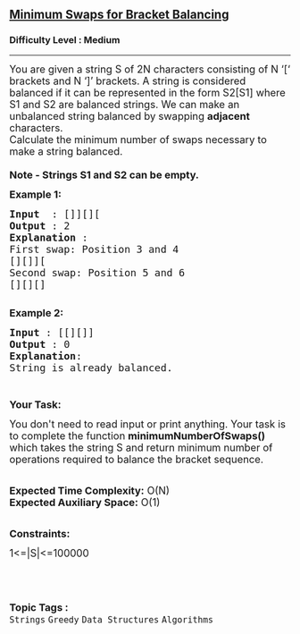 <h2><a href="https://www.geeksforgeeks.org/problems/minimum-swaps-for-bracket-balancing2704/1?page=17&difficulty=Medium&sortBy=submissions">Minimum Swaps for Bracket Balancing</a></h2><h3>Difficulty Level : Medium</h3><hr><div class="problems_problem_content__Xm_eO"><p><span style="font-size: 18px;">You are given a string S of 2N characters consisting of N ‘[‘ brackets and N ‘]’ brackets. A string is considered balanced if it can be represented in the form S2[S1] where S1 and S2 are balanced strings. We can make an unbalanced string balanced by swapping <strong>adjacent</strong> characters. <br>Calculate the minimum number of swaps necessary to make a string balanced.<br><br><strong>Note - Strings S1 and S2 can be empty.</strong></span></p>
<p><span style="font-size: 18px;"><strong>Example 1:</strong></span></p>
<pre><span style="font-size: 18px;"><strong>Input</strong>  : []][][
<strong>Output</strong> : 2
<strong>Explanation </strong>:
First swap: Position 3 and 4
[][]][
Second swap: Position 5 and 6
[][][]</span>

</pre>
<p><strong><span style="font-size: 18px;">Example 2:</span></strong></p>
<pre><span style="font-size: 18px;"><strong>Input</strong> : [[][]]
<strong>Output</strong> : 0 
<strong>Explanation</strong>:
String is already balanced.</span></pre>
<p>&nbsp;</p>
<p><strong><span style="font-size: 18px;">Your Task:</span></strong></p>
<p><span style="font-size: 18px;">You don't need to read input or print anything. Your task is to complete the function <strong>minimumNumberOfSwaps()</strong> which takes the string S and return minimum number of operations required to balance the bracket sequence.<br><br></span></p>
<p><span style="font-size: 18px;"><strong>Expected Time Complexity:</strong> O(N)<br><strong>Expected Auxiliary Space:</strong> O(1)<br><br></span></p>
<p><span style="font-size: 18px;"><strong>Constraints:</strong></span></p>
<p><span style="font-size: 18px;">1&lt;=|S|&lt;=100000</span></p>
<p>&nbsp;</p></div><br><p><span style=font-size:18px><strong>Topic Tags : </strong><br><code>Strings</code>&nbsp;<code>Greedy</code>&nbsp;<code>Data Structures</code>&nbsp;<code>Algorithms</code>&nbsp;
